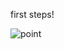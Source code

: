 first steps!

![point](https://github.com/user-attachments/assets/cb8d573b-b373-4807-b3a3-3ef90ba025bd)
